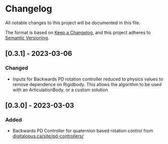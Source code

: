 # Changelog

All notable changes to this project will be documented in this file.

The format is based on [Keep a Changelog](https://keepachangelog.com/en/1.0.0/),
and this project adheres to [Semantic Versioning](https://semver.org/spec/v2.0.0.html).

## [0.3.1] - 2023-03-06

### Changed

- Inputs for Backwards PD rotation controller reduced to physics values to remove dependence on Rigidbody. This allows the algorithm to be used with an ArticulationBody, or a custom solution

## [0.3.0] - 2023-03-03

### Added

- Backwards PD Controller for quaternion based rotation control from [digitalopus.ca/site/pd-controllers/](http://digitalopus.ca/site/pd-controllers/)